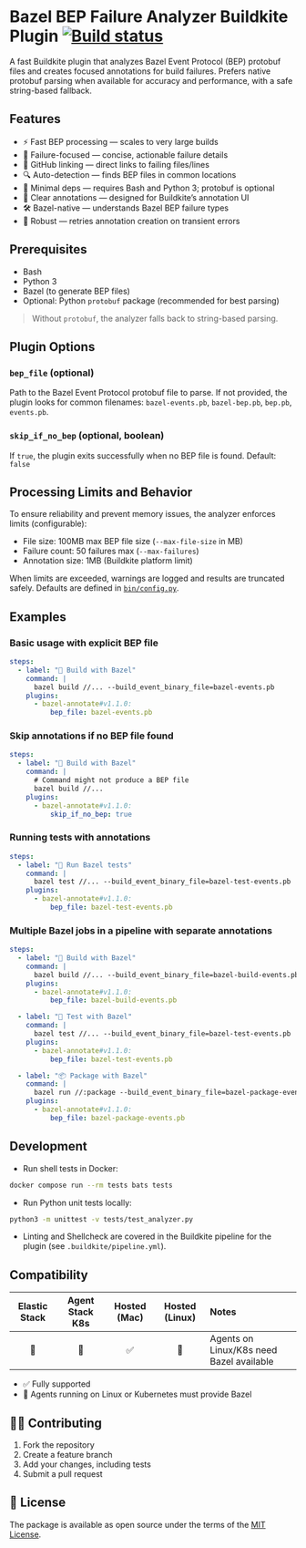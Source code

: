 # Bazel BEP Failure Analyzer Buildkite Plugin [![Build status](https://badge.buildkite.com/522d5a765d9856d57c8ce69162540279b81db9d2852b5f7060.svg?branch=main)](https://buildkite.com/buildkite/plugins-bazel-annotate)

A fast Buildkite plugin that analyzes Bazel Event Protocol (BEP) protobuf files and creates focused annotations for build failures. Prefers native protobuf parsing when available for accuracy and performance, with a safe string-based fallback.

## Features

- ⚡ Fast BEP processing — scales to very large builds
- 🎯 Failure-focused — concise, actionable failure details
- 🔗 GitHub linking — direct links to failing files/lines
- 🔍 Auto-detection — finds BEP files in common locations
- 🧰 Minimal deps — requires Bash and Python 3; protobuf is optional
- 🚨 Clear annotations — designed for Buildkite’s annotation UI
- 🛠️ Bazel-native — understands Bazel BEP failure types
- 🔁 Robust — retries annotation creation on transient errors

## Prerequisites

- Bash
- Python 3
- Bazel (to generate BEP files)
- Optional: Python `protobuf` package (recommended for best parsing)

> Without `protobuf`, the analyzer falls back to string-based parsing.

## Plugin Options

### `bep_file` (optional)
Path to the Bazel Event Protocol protobuf file to parse. If not provided, the plugin looks for common filenames: `bazel-events.pb`, `bazel-bep.pb`, `bep.pb`, `events.pb`.

### `skip_if_no_bep` (optional, boolean)
If `true`, the plugin exits successfully when no BEP file is found.
Default: `false`

## Processing Limits and Behavior

To ensure reliability and prevent memory issues, the analyzer enforces limits (configurable):

- File size: 100MB max BEP file size (`--max-file-size` in MB)
- Failure count: 50 failures max (`--max-failures`)
- Annotation size: 1MB (Buildkite platform limit)

When limits are exceeded, warnings are logged and results are truncated safely. Defaults are defined in [`bin/config.py`](bin/config.py).

## Examples

### Basic usage with explicit BEP file

```yaml
steps:
  - label: "🔨 Build with Bazel"
    command: |
      bazel build //... --build_event_binary_file=bazel-events.pb
    plugins:
      - bazel-annotate#v1.1.0:
          bep_file: bazel-events.pb
```

### Skip annotations if no BEP file found

```yaml
steps:
  - label: "🔨 Build with Bazel"
    command: |
      # Command might not produce a BEP file
      bazel build //...
    plugins:
      - bazel-annotate#v1.1.0:
          skip_if_no_bep: true
```

### Running tests with annotations

```yaml
steps:
  - label: "🧪 Run Bazel tests"
    command: |
      bazel test //... --build_event_binary_file=bazel-test-events.pb
    plugins:
      - bazel-annotate#v1.1.0:
          bep_file: bazel-test-events.pb
```

### Multiple Bazel jobs in a pipeline with separate annotations

```yaml
steps:
  - label: "🔨 Build with Bazel"
    command: |
      bazel build //... --build_event_binary_file=bazel-build-events.pb
    plugins:
      - bazel-annotate#v1.1.0:
          bep_file: bazel-build-events.pb

  - label: "🧪 Test with Bazel"
    command: |
      bazel test //... --build_event_binary_file=bazel-test-events.pb
    plugins:
      - bazel-annotate#v1.1.0:
          bep_file: bazel-test-events.pb

  - label: "📦 Package with Bazel"
    command: |
      bazel run //:package --build_event_binary_file=bazel-package-events.pb
    plugins:
      - bazel-annotate#v1.1.0:
          bep_file: bazel-package-events.pb
```

## Development

- Run shell tests in Docker:

```bash
docker compose run --rm tests bats tests
```

- Run Python unit tests locally:

```bash
python3 -m unittest -v tests/test_analyzer.py
```

- Linting and Shellcheck are covered in the Buildkite pipeline for the plugin (see `.buildkite/pipeline.yml`).

## Compatibility

| Elastic Stack | Agent Stack K8s | Hosted (Mac) | Hosted (Linux) | Notes |
| :-----------: | :-------------: | :----------: | :------------: | :---- |
| 📝            | 📝              | ✅           | 📝             | Agents on Linux/K8s need Bazel available |

- ✅ Fully supported
- 📝 Agents running on Linux or Kubernetes must provide Bazel

## 👩‍💻 Contributing

1. Fork the repository
2. Create a feature branch
3. Add your changes, including tests
4. Submit a pull request

## 📜 License

The package is available as open source under the terms of the [MIT License](https://opensource.org/licenses/MIT).
